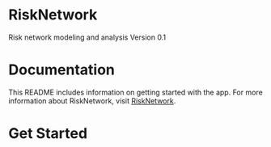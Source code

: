 # RiskNetwork
Risk network modeling and analysis
Version 0.1 
# Documentation
This README includes information on getting started with the app.
For more information about RiskNetwork, visit [RiskNetwork](http://paulgovan.wix.com/RiskNetwork).
# Get Started
